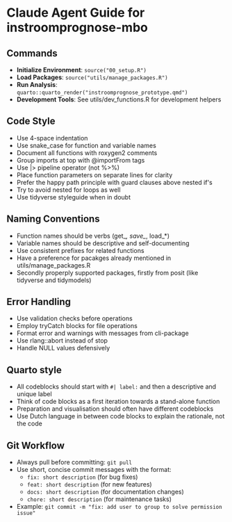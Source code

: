 # Claude Agent Guide for instroomprognose-mbo

## Commands
- **Initialize Environment**: `source("00_setup.R")`
- **Load Packages**: `source("utils/manage_packages.R")`
- **Run Analysis**: `quarto::quarto_render("instroomprognose_prototype.qmd")`
- **Development Tools**: See utils/dev_functions.R for development helpers

## Code Style
- Use 4-space indentation
- Use snake_case for function and variable names
- Document all functions with roxygen2 comments
- Group imports at top with @importFrom tags
- Use |> pipeline operator (not %>%)
- Place function parameters on separate lines for clarity
- Prefer the happy path principle with guard clauses above nested if's
- Try to avoid nested for loops as well
- Use tidyverse styleguide when in doubt

## Naming Conventions
- Function names should be verbs (get_*, save_*, load_*)
- Variable names should be descriptive and self-documenting
- Use consistent prefixes for related functions
- Have a preference for pacakges already mentioned in utils/manage_packages.R
- Secondly properply supported packages, firstly from posit (like tidyverse and tidymodels)

## Error Handling
- Use validation checks before operations
- Employ tryCatch blocks for file operations
- Format error and warnings with messages from cli-package
- Use rlang::abort instead of stop
- Handle NULL values defensively

## Quarto style
- All codeblocks should start with `#| label:` and then a descriptive and unique label
- Think of code blocks as a first iteration towards a stand-alone function
- Preparation and visualisation should often have different codeblocks
- Use Dutch language in between code blocks to explain the rationale, not the code

## Git Workflow
- Always pull before committing: `git pull`
- Use short, concise commit messages with the format:
  - `fix: short description` (for bug fixes)
  - `feat: short description` (for new features)
  - `docs: short description` (for documentation changes)
  - `chore: short description` (for maintenance tasks)
- Example: `git commit -m "fix: add user to group to solve permission issue"`
